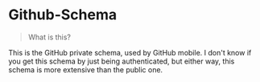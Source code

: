 # Github-Schema

> What is this?

This is the GitHub private schema, used by GitHub mobile. I don't know if you get this schema by just being authenticated, but either way, this schema is more extensive than the public one.
